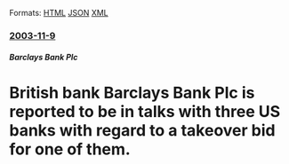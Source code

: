 
Formats: [HTML](/news/2003/11/9/british-bank-barclays-bank-plc-is-reported-to-be-in-talks-with-three-us-banks-with-regard-to-a-takeover-bid-for-one-of-them.html)  [JSON](/news/2003/11/9/british-bank-barclays-bank-plc-is-reported-to-be-in-talks-with-three-us-banks-with-regard-to-a-takeover-bid-for-one-of-them.json)  [XML](/news/2003/11/9/british-bank-barclays-bank-plc-is-reported-to-be-in-talks-with-three-us-banks-with-regard-to-a-takeover-bid-for-one-of-them.xml)  

### [2003-11-9](/news/2003/11/9/index.md)

##### Barclays Bank Plc
#  British bank Barclays Bank Plc is reported to be in talks with three US banks with regard to a takeover bid for one of them.



